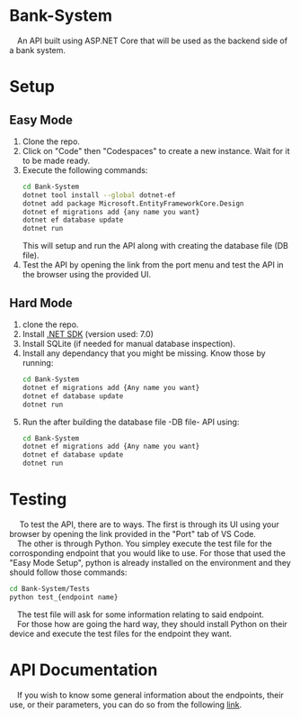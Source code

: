 # Bank-System
&emsp;An API built using ASP.NET Core that will be used as the backend side of a bank system.

# Setup
## Easy Mode
1. Clone the repo.
2. Click on "Code" then "Codespaces" to create a new instance. Wait for it to be made ready.
3. Execute the following commands:
    ```bash
    cd Bank-System
    dotnet tool install --global dotnet-ef
    dotnet add package Microsoft.EntityFrameworkCore.Design
    dotnet ef migrations add {any name you want}
    dotnet ef database update
    dotnet run
    ```
    This will setup and run the API along with creating the database file (DB file).
3. Test the API by opening the link from the port menu and test the API in the browser using the provided UI.

## Hard Mode
1. clone the repo.
2. Install [.NET SDK](https://dotnet.microsoft.com/download) (version used: 7.0)
3. Install SQLite (if needed for manual database inspection).
4. Install any dependancy that you might be missing. Know those by running:
    ```bash
    cd Bank-System
    dotnet ef migrations add {Any name you want}
    dotnet ef database update
    dotnet run
    ```
5. Run the after building the database file -DB file- API using:
    ```bash
    cd Bank-System
    dotnet ef migrations add {Any name you want}
    dotnet ef database update
    dotnet run
    ```

# Testing
&emsp; To test the API, there are to ways. The first is through its UI using your browser by opening the link provided in the "Port" tab of VS Code.<br>
&emsp;The other is through Python. You simpley execute the test file for the corrosponding endpoint that you would like to use. For those that used the "Easy Mode Setup", python is already installed on the environment and they should follow those commands:
```bash
cd Bank-System/Tests
python test_{endpoint name}
```
&emsp;The test file will ask for some information relating to said endpoint.<br>
&emsp;For those how are going the hard way, they should install Python on their device and execute the test files for the endpoint they want.

# API Documentation
&emsp;If you wish to know some general information about the endpoints, their use, or their parameters, you can do so from the following [link](https://night-belly-22c.notion.site/API-Docs-Bank-Backend-167507c0fa4580c6b039d0e163852b1e?pvs=4).
